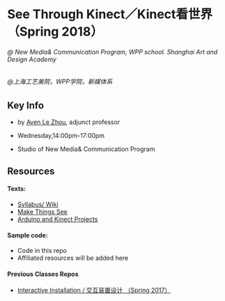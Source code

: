 # **See Through Kinect／Kinect看世界（Spring 2018）**
###### @ New Media& Communication Program, WPP school. Shanghai Art and Design Academy

###### @上海工艺美院，WPP学院，新媒体系

## Key Info
* by [Aven Le Zhou](https://www.aven.cc), adjunct professor

* Wednesday,14:00pm-17:00pm

* Studio of New Media& Communication Program

## Resources
#### Texts:
* [Syllabus/ Wiki](https://github.com/aaaven/STK2018/wiki)
* [Make Things  See](https://www.amazon.com/Making-Things-See-Processing-MakerBot/dp/1449307078)
* [Arduino and Kinect Projects](https://www.amazon.com/Arduino-Kinect-Projects-Design-Technology/dp/1430241675/ref=pd_lpo_sbs_14_t_0?_encoding=UTF8&psc=1&refRID=ZH7FA1DKAV5PJ7JW6FQ5)
#### Sample code:
* Code in this repo
* Affiliated resources will be added here
#### Previous Classes Repos
* [Interactive Installation / 交互装置设计 （Spring 2017）](https://github.com/aaaven/Interactive-Installation-Spring2017)
